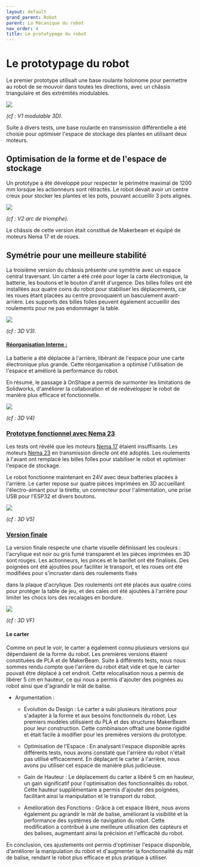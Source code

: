 ```yaml
---
layout: default
grand_parent: Robot
parent: La Mécanique du robot
nav_order: 4
title: Le prototypage du robot
---
```


# Le prototypage du robot

Le premier prototype utilisait une base roulante holonome pour permettre au robot de se mouvoir dans toutes les directions, avec un châssis triangulaire et des extrémités modulables.

<img src="../../images/Robot-V1.jpg" max-width="50%" style="display: block; margin-left: auto; margin-right: auto;">

*(cf : V1 modulable 3D).*

Suite à divers tests, une base roulante en transmission différentielle a été choisie pour optimiser l'espace de stockage des plantes en utilisant deux moteurs.

## Optimisation de la forme et de l'espace de stockage

Un prototype a été développé pour respecter le périmètre maximal de 1200 mm lorsque les actionneurs sont rétractés. Le robot devait avoir un centre creux pour stocker les plantes et les pots, pouvant accueillir 3 pots alignés.

<img src="../../images/Robot-V2.jpg" max-width="100%" style="display: block; margin-left: auto; margin-right: auto;">

*(cf : V2 arc de triomphe).*

Le châssis de cette version était constitué de Makerbeam et équipé de moteurs Nema 17 et de roues.

## Symétrie pour une meilleure stabilité

La troisième version du châssis présente une symétrie avec un espace central traversant. Un carter a été créé pour loger la carte électronique, la batterie, les boutons et le bouton d'arrêt d'urgence. Des billes folles ont été installées aux quatre coins du robot pour stabiliser les déplacements, car les roues étant placées au centre provoquaient un basculement avant-arrière. Les supports des billes folles peuvent également accueillir des roulements pour ne pas endommager la table.

<img src="../../images/Robot-23-11-2023.webp" max-width="100%" style="display: block; margin-left: auto; margin-right: auto;">

*(cf : 3D V3).*

#### <ins>Réorganisation Interne :</ins>  
La batterie a été déplacée à l'arrière, libérant de l'espace pour une carte électronique plus grande. Cette réorganisation a optimisé l'utilisation de l'espace et amélioré la performance du robot.

En résumé, le passage à OnShape a permis de surmonter les limitations de Solidworks, d'améliorer la collaboration et de redévelopper le robot de manière plus efficace et fonctionnelle.

<img src="../../images/Robot-30-12-2023.webp" max-width="100%" style="display: block; margin-left: auto; margin-right: auto;">

*(cf : 3D V4)*

### <ins>Prototype fonctionnel avec Nema 23</ins>

Les tests ont révélé que les moteurs [Nema 17](../Hardware/Hardware.html) étaient insuffisants. Les moteurs [Nema 23](../Hardware/Hardware.html) en transmission directe ont été adoptés. Les roulements à l'avant ont remplacé les billes folles pour stabiliser le robot et optimiser l'espace de stockage.

Le robot fonctionne maintenant en 24V avec deux batteries placées à l'arrière. Le carter repose sur quatre pièces imprimées en 3D accueillant l'électro-aimant pour la tirette, un connecteur pour l'alimentation, une prise USB pour l'ESP32 et divers boutons.

<img src="../../images/Robot-21-02-2024.webp" max-width="100%" style="display: block; margin-left: auto; margin-right: auto;">

*(cf : 3D V5)*

### <ins>Version finale</ins>

La version finale respecte une charte visuelle définissant les couleurs : l'acrylique est noir ou gris fumé transparent et les pièces imprimées en 3D sont rouges. Les actionneurs, les pinces et le barillet ont été finalisés. Des poignées ont été ajoutées pour faciliter le transport, et les roues ont été modifiées pour s'incruster dans des roulements fixés

 dans la plaque d'acrylique. Des roulements ont été placés aux quatre coins pour protéger la table de jeu, et des cales ont été ajoutées à l'arrière pour limiter les chocs lors des recalages en bordure.

<img src="../../images/Robot-Vf1.webp" max-width="100%" style="display: block; margin-left: auto; margin-right: auto;">

*(cf : 3D VF)*

#### Le carter 

Comme on peut le voir, le carter a également connu plusieurs versions qui dépendaient de la forme du robot. Les premières versions étaient constituées de PLA et de MakerBeam. Suite à différents tests, nous nous sommes rendu compte que l'arrière du robot était vide et que le carter pouvait être déplacé à cet endroit. Cette relocalisation nous a permis de libérer 5 cm en hauteur, ce qui nous a permis d'ajouter des poignées au robot ainsi que d'agrandir le mât de balise.

- Argumentation :

  - Évolution du Design : Le carter a subi plusieurs itérations pour s'adapter à la forme et aux besoins fonctionnels du robot. Les premiers modèles utilisaient du PLA et des structures MakerBeam pour leur construction. Cette combinaison offrait une bonne rigidité et était facile à modifier pour les premières versions du prototype.

  - Optimisation de l'Espace : En analysant l'espace disponible après différents tests, nous avons constaté que l'arrière du robot n'était pas utilisé efficacement. En déplaçant le carter à l'arrière, nous avons pu utiliser cet espace de manière plus judicieuse.

  - Gain de Hauteur : Le déplacement du carter a libéré 5 cm en hauteur, un gain significatif pour l'optimisation des fonctionnalités du robot. Cette hauteur supplémentaire a permis d'ajouter des poignées, facilitant ainsi la manipulation et le transport du robot.

  -   Amélioration des Fonctions : Grâce à cet espace libéré, nous avons également pu agrandir le mât de balise, améliorant la visibilité et la performance des systèmes de navigation du robot. Cette modification a contribué à une meilleure utilisation des capteurs et des balises, augmentant ainsi la précision et l'efficacité du robot.

En conclusion, ces ajustements ont permis d'optimiser l'espace disponible, d'améliorer la manipulation du robot et d'augmenter la fonctionnalité du mât de balise, rendant le robot plus efficace et plus pratique à utiliser.
